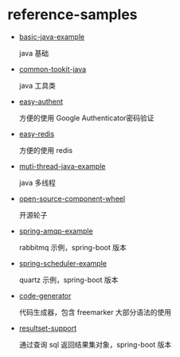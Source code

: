 # reference-samples

* [basic-java-example](https://github.com/pleuvoir/dev-samples-for-reference/tree/master/basic-java-example)

  java 基础

* [common-tookit-java](https://github.com/pleuvoir/dev-samples-for-reference/tree/master/common-tookit-java)

  java 工具类

* [easy-authent](https://github.com/pleuvoir/dev-samples-for-reference/tree/master/easy-authent)

  方便的使用 Google Authenticator密码验证

* [easy-redis](https://github.com/pleuvoir/dev-samples-for-reference/tree/master/easy-redis)

  方便的使用 redis

* [muti-thread-java-example](https://github.com/pleuvoir/dev-samples-for-reference/tree/master/muti-thread-java-example)

  java 多线程

* [open-source-component-wheel](https://github.com/pleuvoir/dev-samples-for-reference/tree/master/open-source-component-wheel)

  开源轮子

* [spring-amqp-example](https://github.com/pleuvoir/dev-samples-for-reference/tree/master/spring-amqp-example)

  rabbitmq 示例，spring-boot 版本

* [spring-scheduler-example](https://github.com/pleuvoir/dev-samples-for-reference/tree/master/spring-scheduler-example)

  quartz 示例，spring-boot 版本

* [code-generator](https://github.com/pleuvoir/reference-samples/tree/master/code-generator)

  代码生成器，包含 freemarker 大部分语法的使用

* [resultset-support](https://github.com/pleuvoir/reference-samples/tree/master/resultset-support)

  通过查询 sql 返回结果集对象，spring-boot 版本

